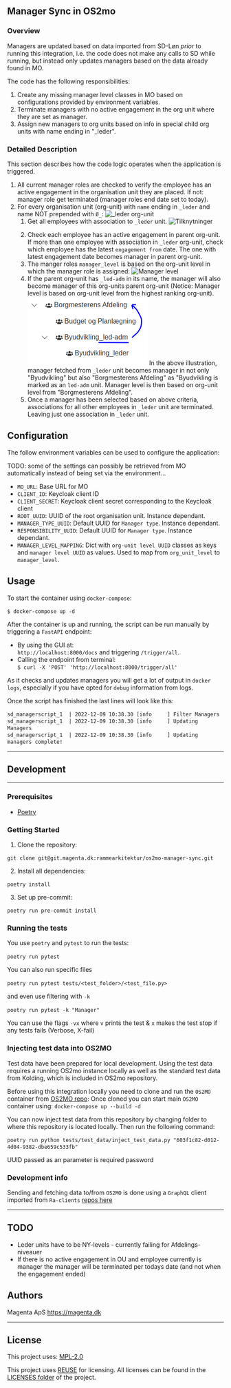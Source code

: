## Manager Sync in OS2mo

### Overview
Managers are updated based on data imported from SD-Løn _prior_ to running this integration, i.e.
the code does not make any calls to SD while running, but instead only updates managers
based on the data already found in MO.

The code has the following responsibilities:

1. Create any missing manager level classes in MO based on configurations provided by
   environment variables.
2. Terminate managers with no active engagement in the org unit where they are set
   as manager.
3. Assign new managers to org units based on info in special child org units
   with name ending in "_leder".

### Detailed Description
This section describes how the code logic operates when the application is triggered.

1. All current manager roles are checked to verify the employee has an active engagement in the organisation unit
   they are placed. If not: manager role get terminated (manager roles end date set to today).
2. For every organisation unit (org-unit) with `name` ending in `_leder` and name NOT prepended with `Ø_`:
   ![_leder org-unit](readme_images/_leder.png  "_leder org-unit")
   1. Get all employees with association to `_leder` unit.
      ![Tilknytninger](readme_images/tilknytning.png  "Tilknytninger")</p>
   2. Check each employee has an active engagement in parent org-unit. If more than
      one employee with association in `_leder` org-unit, check which employee has
      the latest `engagement from` date. The one with latest engagement date becomes
      manager in parent org-unit.
   3. The manger roles `manager_level` is based on the org-unit level in which
      the manager role is assigned:
      ![Manager level](readme_images/manager_level.png)
   4. If the parent org-unit has `_led-adm` in its name, the manager will also become
      manager of this org-units parent org-unit (Notice: Manager level is based
      on org-unit level from the highest ranking org-unit).
      ![led-adm](docs/src/guides/os2mo_managersync_images/_led-adm.png)
      In the above illustration, manager fetched from `_leder` unit becomes manager
      in not only "Byudvikling" but also "Borgmesterens Afdeling" as "Byudvikling is
      marked as an `led-adm` unit. Manager level is then based on org-unit level
      from "Borgmesterens Afdeling".
   5. Once a manager has been selected based on above criteria, associations for all
      other employees in `_leder` unit are terminated. Leaving just one association
      in `_leder` unit.


## Configuration

The follow environment variables can be used to configure the application:

TODO: some of the settings can possibly be retrieved from MO automatically
instead of being set via the environment...

* `MO_URL`:  Base URL for MO
* `CLIENT_ID`:  Keycloak client ID
* `CLIENT_SECRET`: Keycloak client secret corresponding to the Keycloak client
* `ROOT_UUID`: UUID of the root organisation unit. Instance dependant.
* `MANAGER_TYPE_UUID`: Default UUID for `Manager type`. Instance dependant.
* `RESPONSIBILITY_UUID`: Default UUID for `Manager type`. Instance dependant.
* `MANAGER_LEVEL_MAPPING`: Dict with `org-unit level UUID` classes as keys and `manager level UUID` as values. Used to map from `org_unit_level` to `manager_level`.


## Usage

To start the container using `docker-compose`:
```
$ docker-compose up -d
```

After the container is up and running, the script can be run manually by
triggering a `FastAPI` endpoint:

 * By using the GUI at:<br>
```http://localhost:8000/docs```
and triggering `/trigger/all`.
 * Calling the endpoint from terminal: <br>
```$ curl -X 'POST' 'http://localhost:8000/trigger/all'``` <br>

As it checks and updates managers you will get a lot of output in `docker logs`,
especially if you have opted for `debug` information from logs.

Once the script has finished the last lines will look like this:

```
sd_managerscript_1  | 2022-12-09 10:38.30 [info     ] Filter Managers
sd_managerscript_1  | 2022-12-09 10:38.30 [info     ] Updating Managers
sd_managerscript_1  | 2022-12-09 10:38.30 [info     ] Updating managers complete!

```
***
## Development
***
### Prerequisites

- [Poetry](https://github.com/python-poetry/poetry)

### Getting Started

1. Clone the repository:
```
git clone git@git.magenta.dk:rammearkitektur/os2mo-manager-sync.git
```

2. Install all dependencies:
```
poetry install
```

3. Set up pre-commit:
```
poetry run pre-commit install
```

### Running the tests

You use `poetry` and `pytest` to run the tests:

`poetry run pytest`

You can also run specific files

`poetry run pytest tests/<test_folder>/<test_file.py>`

and even use filtering with `-k`

`poetry run pytest -k "Manager"`

You can use the flags `-vx` where `v` prints the test & `x` makes the test stop if any tests fails (Verbose, X-fail)

### Injecting test data into OS2MO
Test data have been prepared for local development. Using the test data requires
a running OS2mo instance locally as well as the standard test data from Kolding,
which is included in OS2mo repository.

Before using this integration locally you need to clone and run the `OS2MO` container from [OS2MO repo](https://git.magenta.dk/rammearkitektur/os2mo):
Once cloned you can start main `OS2MO` container using:
```docker-compose up --build -d```

You can now inject test data from this repository by changing folder to where this repository is located locally.
Then run the following command:

```
poetry run python tests/test_data/inject_test_data.py "603f1c82-d012-4d04-9382-dbe659c533fb"
```
UUID passed as an parameter is required password

### Development info

Sending and fetching data to/from `OS2MO` is done using a `GraphQL` client imported from `Ra-clients` [repos here](https://git.magenta.dk/rammearkitektur/ra-clients)

***

## TODO
* Leder units have to be NY-levels - currently failing for Afdelings-niveauer
* If there is no active engagement in OU and employee currently is manager
  the manager will be terminated per todays date (and not when the engagement ended)

## Authors

Magenta ApS <https://magenta.dk>
***
## License

This project uses: [MPL-2.0](LICENSES/MPL-2.0.txt)

This project uses [REUSE](https://reuse.software) for licensing.
All licenses can be found in the [LICENSES folder](LICENSES) of the project.

